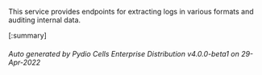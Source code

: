 






This service provides endpoints for extracting logs in various formats and auditing internal data.

[:summary]

###### Auto generated by Pydio Cells Enterprise Distribution v4.0.0-beta1 on 29-Apr-2022
